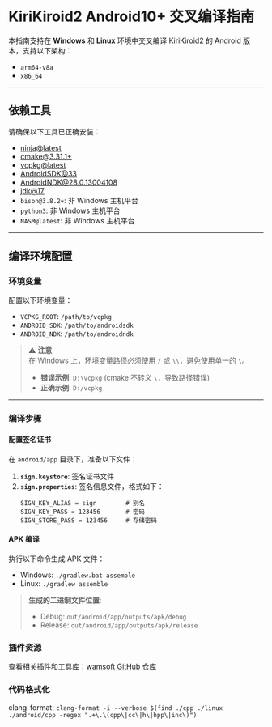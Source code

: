 # KiriKiroid2 Android10+ 交叉编译指南

本指南支持在 **Windows** 和 **Linux** 环境中交叉编译 KiriKiroid2 的 Android 版本，支持以下架构：

- `arm64-v8a`
- `x86_64`

---

## 依赖工具

请确保以下工具已正确安装：
- [ninja@latest](https://github.com/ninja-build/ninja/releases)
- [cmake@3.31.1+](https://cmake.org/download/)
- [vcpkg@latest](https://learn.microsoft.com/en-us/vcpkg/get_started/get-started)
- [AndroidSDK@33](https://developer.android.com/tools/releases/platform-tools)
- [AndroidNDK@28.0.13004108](https://developer.android.com/ndk/downloads)
- [jdk@17](https://jdk.java.net/archive/)
- `bison@3.8.2+`: 非 Windows 主机平台
- `python3`: 非 Windows 主机平台
- `NASM@latest`: 非 Windows 主机平台
---

## 编译环境配置

### 环境变量

配置以下环境变量：

- `VCPKG_ROOT`: `/path/to/vcpkg`
- `ANDROID_SDK`: `/path/to/androidsdk`
- `ANDROID_NDK`: `/path/to/androidndk`

> ⚠️ **注意**  
> 在 Windows 上，环境变量路径必须使用 `/` 或 `\\`，避免使用单一的 `\`。  
> 
> - **错误示例**: `D:\vcpkg` (cmake 不转义 `\`，导致路径错误)  
> - **正确示例**: `D:/vcpkg`

---

### 编译步骤

#### 配置签名证书

在 `android/app` 目录下，准备以下文件：

1. **`sign.keystore`**: 签名证书文件  
2. **`sign.properties`**: 签名信息文件，格式如下：
   ```properties
   SIGN_KEY_ALIAS = sign        # 别名
   SIGN_KEY_PASS = 123456       # 密码
   SIGN_STORE_PASS = 123456     # 存储密码
   ```

#### APK 编译

执行以下命令生成 APK 文件：

- Windows: `./gradlew.bat assemble`
- Linux: `./gradlew assemble`

> **生成的二进制文件位置**:  
> - Debug: `out/android/app/outputs/apk/debug`  
> - Release: `out/android/app/outputs/apk/release`  

### 插件资源

查看相关插件和工具库：[wamsoft GitHub 仓库](https://github.com/orgs/wamsoft/repositories?type=all)

### 代码格式化

clang-format: `clang-format -i --verbose $(find ./cpp ./linux ./android/cpp -regex ".+\.\(cpp\|cc\|h\|hpp\|inc\)")`
